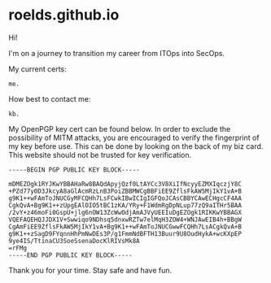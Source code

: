 # roelds.github.io

Hi!

I'm on a journey to transition my career from ITOps into SecOps.

My current certs:
```
me.
```
How best to contact me:
```
kb.
```

My OpenPGP key cert can be found below. In order to exclude the possibility of MITM attacks, you are encouraged to verify the fingerprint of my key before use. This can be done by looking on the back of my biz card. This website should not be trusted for key verification.

```
-----BEGIN PGP PUBLIC KEY BLOCK-----

mDMEZOgk1RYJKwYBBAHaRw8BAQdApyjQzf0LtAYCc3V8XiIfNcyyEZMXIqczjY8C
+PZd77y0D3JkcyA8aGlAcmRzLnB3PoiZBBMWCgBBFiEE9ZflsFkAW5MjIkY1vA+B
g9K1++wFAmToJNUCGyMFCQHh7LsFCwkIBwICIgIGFQoJCAsCBBYCAwECHgcCF4AA
CgkQvA+Bg9K1++zUpgEAlOIO5tBC1zKA/YRy+F1WdmRgDpNLup77zQ9aITHr5BAA
/2vY+z46moFi0GspU+jlg6nOW13ZcWwOdjAmAJVyUEEIuDgEZOgk1RIKKwYBBAGX
VQEFAQEHQJJDX1V+Swwiqo9NDhsq5dnxwRZTw7elMqH3ZOW4+WNJAwEIB4h+BBgW
CgAmFiEE9ZflsFkAW5MjIkY1vA+Bg9K1++wFAmToJNUCGwwFCQHh7LsACgkQvA+B
g9K1++zSagD9FYqnnHhPmNwDEs3P/g1FmmNdBFTH13Buur9U8OudHykA+wcKXpEP
9ye4IS/TtinaCU3SoeSsenaDocKlRIVsMk8A
=rFMg
-----END PGP PUBLIC KEY BLOCK-----
```

Thank you for your time. Stay safe and have fun.
